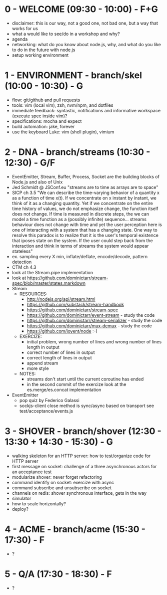 # 0 - WELCOME (09:30 - 10:00) - F+G

* disclaimer: this is our way, not a good one, not bad one, but a way that works for us
* what a would like to see/do in a workshop and why?
* agenda
* networking: what do you know about node.js, why, and what do you like to do in the future with node.js
* setup working environment


# 1 - ENVIRONMENT - branch/skel (10:00 - 10:30) - G

* flow: git/github and pull requests
* tools: vim (local vim), zsh, nvm/npm, and dotfiles
* immediate feedback: syntastic, notifications and informative workspace (execute spec inside vim)?
* specifications: mocha and expect
* build automation: jake, forever
* use the keyboard Luke: vim (shell plugin), vimium


# 2 - DNA - branch/streams (10:30 - 12:30) - G/F

* EventEmitter, Stream, Buffer, Process, Socket are the building blocks of Node.js and also of Unix
* Jed Schmidt @ JSConf.eu "streams are to time as arrays are to space"
* SICP ch 3.5 "We can describe the time-varying behavior of a quantity x as a function of time x(t). If we concentrate on x instant by instant, we think of it as a changing quantity. Yet if we concentrate on the entire time history of values, we do not emphasize change, the function itself does not change. If time is measured in discrete steps, the we can model a time function as a (possibly infinite) sequence... streams behaviour does not change with time and yet the user perception here is one of interacting with a system that has a changing state. One way to resolve this paradox is to realize that it is the user's temporal existence that iposes state on the system. If the user could step back from the interaction and think in terms of streams the system would appear stateless"
* ex. sampling every X min, inflate/deflate, encode/decode, pattern detection
* CTM ch 4.3
* look at the Stream.pipe implementation
* look at https://github.com/dominictarr/stream-spec/blob/master/states.markdown
* Stream
    * RESOURCES:
        * http://nodejs.org/api/stream.html
        * https://github.com/substack/stream-handbook
        * https://github.com/dominictarr/stream-spec
        * https://github.com/dominictarr/event-stream - study the code
        * https://github.com/dominictarr/stream-serializer - study the code
        * https://github.com/dominictarr/mux-demux - study the code
        * https://github.com/joyent/node :-)
    * EXERCIZE:
        * initial problem, wrong number of lines and wrong number of lines length in output
        * correct number of lines in output
        * correct length of lines in output
        * append stream
        * more style
    * NOTES:
        * streams don't start until the current coroutine has ended
        * in the second commit of the exercize look at the es.merge/es.concat implementation
* EventEmitter
    * pop quiz by Federico Galassi
    * sockjs-client close method is sync/async based on transport see test/acceptance/events.js


# 3 - SHOVER - branch/shover (12:30 - 13:30 + 14:30 - 15:30) - G

* walking skeleton for an HTTP server: how to test/organize code for HTTP server
* first message on socket: challenge of a three asynchronous actors for an acceptance test
* modularize shover: never forget refactoring
* command identify on socket: exercize with async
* command subscribe and unsubscribe on socket
* channels on redis: shover synchronous interface, gets in the way
* simulator
* how to scale horizontally?
* deploy?


# 4 - ACME - branch/acme (15:30 - 17:30) - F

* ?


# 5 - Q/A (17:30 - 18:30) - F

* ?
